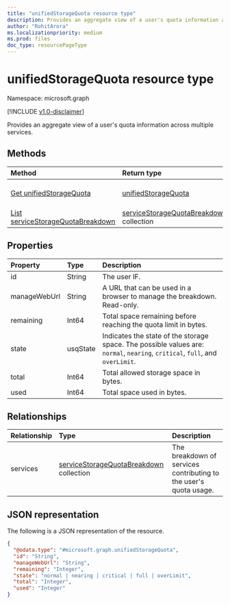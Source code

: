 ```yaml
---
title: "unifiedStorageQuota resource type"
description: Provides an aggregate view of a user's quota information across multiple services.
author: "RohitArora"
ms.localizationpriority: medium
ms.prod: files
doc_type: resourcePageType
---
```


# unifiedStorageQuota resource type

Namespace: microsoft.graph

[!INCLUDE [v1.0-disclaimer](../../includes/v1.0-disclaimer.md)]

Provides an aggregate view of a user's quota information across multiple services.

## Methods
|Method|Return type|Description|
|:---|:---|:---|
|[Get unifiedStorageQuota](../api/unifiedstoragequota-get.md)|[unifiedStorageQuota](../resources/unifiedstoragequota.md)|Read the properties and relationships of a [unifiedStorageQuota](../resources/unifiedstoragequota.md) object.|
|[List serviceStorageQuotaBreakdown](../api/unifiedstoragequota-list-services.md)| [serviceStorageQuotaBreakdown](../resources/servicestoragequotabreakdown.md) collection|Get the list of services in a **serviceStorageQuotaBreakdown**.|

## Properties

|Property|Type|Description|
|:---|:---|:---|
|id|String|The user IF.|
|manageWebUrl|String| A URL that can be used in a browser to manage the breakdown. Read-only. |
|remaining|Int64| Total space remaining before reaching the quota limit in bytes. |
|state|usqState| Indicates the state of the storage space. The possible values are: `normal`, `nearing`, `critical`, `full`, and `overLimit`.|
|total|Int64| Total allowed storage space in bytes. |
|used|Int64| Total space used in bytes. |

## Relationships
|Relationship|Type|Description|
|:---|:---|:---|
|services|[serviceStorageQuotaBreakdown](../resources/servicestoragequotabreakdown.md) collection| The breakdown of services contributing to the user's quota usage. |


## JSON representation
The following is a JSON representation of the resource.
<!-- {
  "blockType": "resource",
  "keyProperty": "id",
  "@odata.type": "microsoft.graph.unifiedStorageQuota",
  "baseType": "microsoft.graph.entity",
  "openType": false
}
-->
``` json
{
  "@odata.type": "#microsoft.graph.unifiedStorageQuota",
  "id": "String",
  "manageWebUrl": "String",
  "remaining": "Integer",
  "state": "normal | nearing | critical | full | overLimit",
  "total": "Integer",
  "used": "Integer"
}
```

